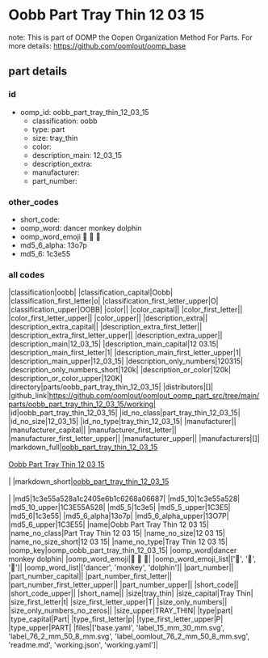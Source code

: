 # Oobb Part Tray Thin 12 03 15  

note: This is part of OOMP the Oopen Organization Method For Parts. For more details: https://github.com/oomlout/oomp_base

##  part details





### id
* oomp_id: oobb_part_tray_thin_12_03_15
  * classification: oobb
  * type: part
  * size: tray_thin
  * color: 
  * description_main: 12_03_15
  * description_extra: 
  * manufacturer: 
  * part_number: 

### other_codes
* short_code: 
* oomp_word: dancer monkey dolphin
* oomp_word_emoji :dancer: :monkey: :dolphin:
* md5_6_alpha: 13o7p
* md5_6: 1c3e55

### all codes 
|classification|oobb|
|classification_capital|Oobb|
|classification_first_letter|o|
|classification_first_letter_upper|O|
|classification_upper|OOBB|
|color||
|color_capital||
|color_first_letter||
|color_first_letter_upper||
|color_upper||
|description_extra||
|description_extra_capital||
|description_extra_first_letter||
|description_extra_first_letter_upper||
|description_extra_upper||
|description_main|12_03_15|
|description_main_capital|12 03.15|
|description_main_first_letter|1|
|description_main_first_letter_upper|1|
|description_main_upper|12_03_15|
|description_only_numbers|120315|
|description_only_numbers_short|120k|
|description_or_color|120k|
|description_or_color_upper|120K|
|directory|parts/oobb_part_tray_thin_12_03_15|
|distributors|[]|
|github_link|https://github.com/oomlout/oomlout_oomp_part_src/tree/main/parts/oobb_part_tray_thin_12_03_15/working|
|id|oobb_part_tray_thin_12_03_15|
|id_no_class|part_tray_thin_12_03_15|
|id_no_size|12_03_15|
|id_no_type|tray_thin_12_03_15|
|manufacturer||
|manufacturer_capital||
|manufacturer_first_letter||
|manufacturer_first_letter_upper||
|manufacturer_upper||
|manufacturers|[]|
|markdown_full|[oobb_part_tray_thin_12_03_15](https://github.com/oomlout/oomlout_oomp_part_src/tree/main/parts/oobb_part_tray_thin_12_03_15/working)<br>[](https://github.com/oomlout/oomlout_oomp_part_src/tree/main/parts/oobb_part_tray_thin_12_03_15/working)<br>[Oobb Part Tray Thin 12 03 15](https://github.com/oomlout/oomlout_oomp_part_src/tree/main/parts/oobb_part_tray_thin_12_03_15/working)<br><br>|
|markdown_short|[oobb_part_tray_thin_12_03_15](https://github.com/oomlout/oomlout_oomp_part_src/tree/main/parts/oobb_part_tray_thin_12_03_15/working)<br><br>|
|md5|1c3e55a528a1c2405e6b1c6268a06687|
|md5_10|1c3e55a528|
|md5_10_upper|1C3E55A528|
|md5_5|1c3e5|
|md5_5_upper|1C3E5|
|md5_6|1c3e55|
|md5_6_alpha|13o7p|
|md5_6_alpha_upper|13O7P|
|md5_6_upper|1C3E55|
|name|Oobb Part Tray Thin 12 03 15|
|name_no_class|Part Tray Thin 12 03 15|
|name_no_size|12 03 15|
|name_no_size_short|12 03 15|
|name_no_type|Tray Thin 12 03 15|
|oomp_key|oomp_oobb_part_tray_thin_12_03_15|
|oomp_word|dancer monkey dolphin|
|oomp_word_emoji|:dancer: :monkey: :dolphin:|
|oomp_word_emoji_list|[':dancer:', ':monkey:', ':dolphin:']|
|oomp_word_list|['dancer', 'monkey', 'dolphin']|
|part_number||
|part_number_capital||
|part_number_first_letter||
|part_number_first_letter_upper||
|part_number_upper||
|short_code||
|short_code_upper||
|short_name||
|size|tray_thin|
|size_capital|Tray Thin|
|size_first_letter|t|
|size_first_letter_upper|T|
|size_only_numbers||
|size_only_numbers_no_zeros||
|size_upper|TRAY_THIN|
|type|part|
|type_capital|Part|
|type_first_letter|p|
|type_first_letter_upper|P|
|type_upper|PART|
|files|['base.yaml', 'label_15_mm_30_mm.svg', 'label_76_2_mm_50_8_mm.svg', 'label_oomlout_76_2_mm_50_8_mm.svg', 'readme.md', 'working.json', 'working.yaml']|
